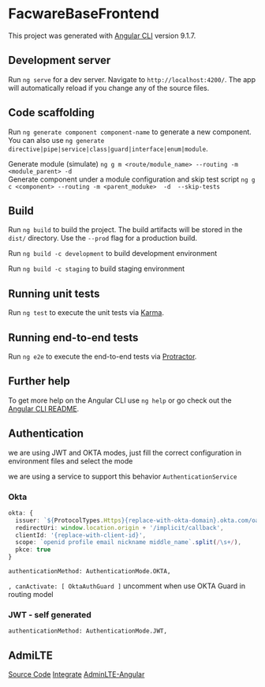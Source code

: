 # FacwareBaseFrontend

This project was generated with [Angular CLI](https://github.com/angular/angular-cli) version 9.1.7.

## Development server

Run `ng serve` for a dev server. Navigate to `http://localhost:4200/`. The app will automatically reload if you change any of the source files.

## Code scaffolding

Run `ng generate component component-name` to generate a new component. You can also use `ng generate directive|pipe|service|class|guard|interface|enum|module`.

Generate module (simulate) `ng g m <route/module_name> --routing -m  <module_parent> -d`  
Generate component under a module configuration and skip test script `ng g c <component> --routing -m <parent_moduke>  -d  --skip-tests`

## Build

Run `ng build` to build the project. The build artifacts will be stored in the `dist/` directory. Use the `--prod` flag for a production build.

Run `ng build -c development` to build development environment

Run `ng build -c staging` to build staging environment

## Running unit tests

Run `ng test` to execute the unit tests via [Karma](https://karma-runner.github.io).

## Running end-to-end tests

Run `ng e2e` to execute the end-to-end tests via [Protractor](http://www.protractortest.org/).

## Further help

To get more help on the Angular CLI use `ng help` or go check out the [Angular CLI README](https://github.com/angular/angular-cli/blob/master/README.md).

## Authentication

we are using JWT and OKTA modes, just fill the correct configuration in environment files and select the mode

we are using a service to support this behavior `AuthenticationService`

### Okta

```typescript
okta: {
  issuer: `${ProtocolTypes.Https}{replace-with-okta-domain}.okta.com/oauth2/default`,
  redirectUri: window.location.origin + '/implicit/callback',
  clientId: '{replace-with-client-id}',
  scope: `openid profile email nickname middle_name`.split(/\s+/),
  pkce: true
}
```

`authenticationMethod: AuthenticationMode.OKTA,`

 `, canActivate: [ OktaAuthGuard ]`  uncomment when use OKTA Guard in routing model

### JWT - self generated

`authenticationMethod: AuthenticationMode.JWT,`

## AdmiLTE

[Source Code](https://github.com/ColorlibHQ/AdminLTE/releases)
[Integrate](https://www.prishusoft.com/blog/Integrate-AdminLTE-theme-to-Angular-Project.html)
[AdminLTE-Angular](https://twanoo67.github.io/ngx-admin-lte/index.html)
